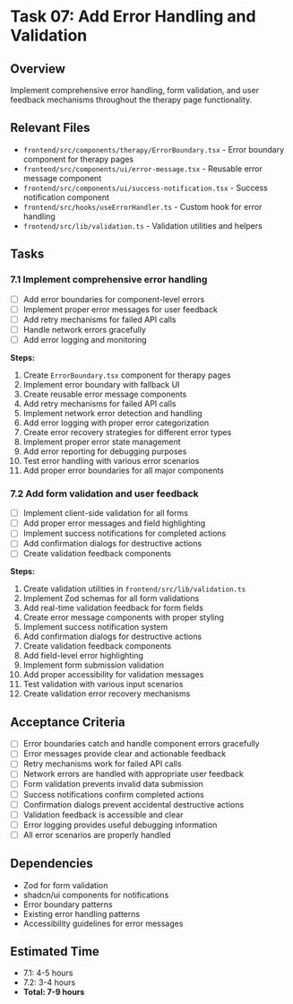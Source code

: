 # Task 07: Add Error Handling and Validation

## Overview
Implement comprehensive error handling, form validation, and user feedback mechanisms throughout the therapy page functionality.

## Relevant Files
- `frontend/src/components/therapy/ErrorBoundary.tsx` - Error boundary component for therapy pages
- `frontend/src/components/ui/error-message.tsx` - Reusable error message component
- `frontend/src/components/ui/success-notification.tsx` - Success notification component
- `frontend/src/hooks/useErrorHandler.ts` - Custom hook for error handling
- `frontend/src/lib/validation.ts` - Validation utilities and helpers

## Tasks

### 7.1 Implement comprehensive error handling
- [ ] Add error boundaries for component-level errors
- [ ] Implement proper error messages for user feedback
- [ ] Add retry mechanisms for failed API calls
- [ ] Handle network errors gracefully
- [ ] Add error logging and monitoring

**Steps:**
1. Create `ErrorBoundary.tsx` component for therapy pages
2. Implement error boundary with fallback UI
3. Create reusable error message components
4. Add retry mechanisms for failed API calls
5. Implement network error detection and handling
6. Add error logging with proper error categorization
7. Create error recovery strategies for different error types
8. Implement proper error state management
9. Add error reporting for debugging purposes
10. Test error handling with various error scenarios
11. Add proper error boundaries for all major components

### 7.2 Add form validation and user feedback
- [ ] Implement client-side validation for all forms
- [ ] Add proper error messages and field highlighting
- [ ] Implement success notifications for completed actions
- [ ] Add confirmation dialogs for destructive actions
- [ ] Create validation feedback components

**Steps:**
1. Create validation utilities in `frontend/src/lib/validation.ts`
2. Implement Zod schemas for all form validations
3. Add real-time validation feedback for form fields
4. Create error message components with proper styling
5. Implement success notification system
6. Add confirmation dialogs for destructive actions
7. Create validation feedback components
8. Add field-level error highlighting
9. Implement form submission validation
10. Add proper accessibility for validation messages
11. Test validation with various input scenarios
12. Create validation error recovery mechanisms

## Acceptance Criteria
- [ ] Error boundaries catch and handle component errors gracefully
- [ ] Error messages provide clear and actionable feedback
- [ ] Retry mechanisms work for failed API calls
- [ ] Network errors are handled with appropriate user feedback
- [ ] Form validation prevents invalid data submission
- [ ] Success notifications confirm completed actions
- [ ] Confirmation dialogs prevent accidental destructive actions
- [ ] Validation feedback is accessible and clear
- [ ] Error logging provides useful debugging information
- [ ] All error scenarios are properly handled

## Dependencies
- Zod for form validation
- shadcn/ui components for notifications
- Error boundary patterns
- Existing error handling patterns
- Accessibility guidelines for error messages

## Estimated Time
- 7.1: 4-5 hours
- 7.2: 3-4 hours
- **Total: 7-9 hours**
